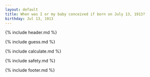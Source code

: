 ```yaml
---
layout: default
title: When was I or my baby conceived if born on July 13, 1913?
birthday: Jul 13, 1913
---
```


{% include header.md %}

{% include guess.md %}

{% include calculate.md %}

{% include safety.md %}

{% include footer.md %}



